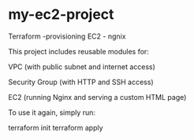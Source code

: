 # my-ec2-project
Terraform -provisioning EC2 - ngnix

This project includes reusable modules for:

VPC (with public subnet and internet access)

Security Group (with HTTP and SSH access)

EC2 (running Nginx and serving a custom HTML page)

To use it again, simply run:

terraform init
terraform apply
